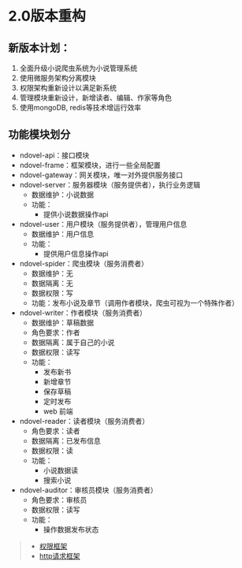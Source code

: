 # 2.0版本重构

## 新版本计划：

1. 全面升级小说爬虫系统为小说管理系统
2. 使用微服务架构分离模块
3. 权限架构重新设计以满足新系统
4. 管理模块重新设计，新增读者、编辑、作家等角色
5. 使用mongoDB, redis等技术增运行效率


## 功能模块划分
- ndovel-api：接口模块
- ndovel-frame：框架模块，进行一些全局配置
- ndovel-gateway：网关模块，唯一对外提供服务接口
- ndovel-server：服务器模块（服务提供者），执行业务逻辑
    - 数据维护：小说数据
    - 功能：
        - 提供小说数据操作api
- ndovel-user：用户模块（服务提供者），管理用户信息
    - 数据维护：用户信息
    - 功能：
        - 提供用户信息操作api
- ndovel-spider：爬虫模块（服务消费者）
    - 数据维护：无
    - 数据隔离：无
    - 数据权限：写
    - 功能：发布小说及章节（调用作者模块，爬虫可视为一个特殊作者）
- ndovel-writer：作者模块（服务消费者）
    - 数据维护：草稿数据
    - 角色要求：作者
    - 数据隔离：属于自己的小说
    - 数据权限：读写
    - 功能：
        - 发布新书
        - 新增章节
        - 保存草稿
        - 定时发布
        - web 前端
- ndovel-reader：读者模块（服务消费者）
    - 角色要求：读者
    - 数据隔离：已发布信息
    - 数据权限：读
    - 功能：
        - 小说数据读
        - 搜索小说
- ndovel-auditor：审核员模块（服务消费者）
    - 角色要求：审核员
    - 数据权限：读写
    - 功能：
        - 操作数据发布状态

> - [权限框架](https://github.com/graydovee/jwt-spring-boot-starter)
> - [http请求框架](https://github.com/graydovee/httpMaster)

